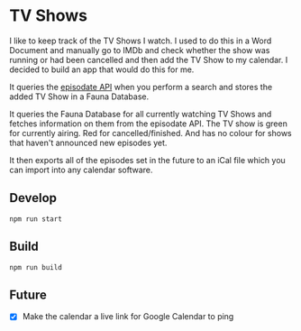 # TV Shows

I like to keep track of the TV Shows I watch. I used to do this in a Word Document and manually go to IMDb and check whether the show was running or had been cancelled and then add the TV Show to my calendar. I decided to build an app that would do this for me.

It queries the [episodate API](https://www.episodate.com/api) when you perform a search and stores the added TV Show in a Fauna Database.

It queries the Fauna Database for all currently watching TV Shows and fetches information on them from the episodate API. The TV show is green for currently airing. Red for cancelled/finished. And has no colour for shows that haven't announced new episodes yet.

It then exports all of the episodes set in the future to an iCal file which you can import into any calendar software.

## Develop

``` npm run start ```

## Build

``` npm run build ```

## Future

- [X] Make the calendar a live link for Google Calendar to ping
